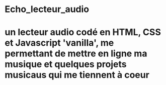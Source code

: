 ﻿# Echo_lecteur_audio
# un lecteur audio codé en HTML, CSS et Javascript 'vanilla', me permettant de mettre en ligne ma musique et quelques projets musicaus qui me tiennent à coeur
